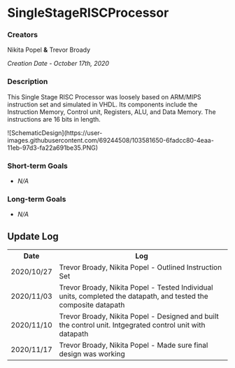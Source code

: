 <h1>SingleStageRISCProcessor</h1>
<h3>Creators</h3>
Nikita Popel <b>&</b> Trevor Broady

<i>Creation Date - October 17th, 2020</i>

<h3>Description</h3>
<p>
This Single Stage RISC Processor was loosely based on ARM/MIPS instruction set and simulated in VHDL. Its components include the Instruction Memory,
Control unit, Registers, ALU, and Data Memory. The instructions are 16 bits in length.
</p>
![SchematicDesign](https://user-images.githubusercontent.com/69244508/103581650-6fadcc80-4eaa-11eb-97d3-fa22a691be35.PNG)

<h3>Short-term Goals</h3>
<ul>
<li><i>N/A</i></li>
</ul>

<h3>Long-term Goals</h3>
<ul>
<li><i>N/A</i></li>
</ul>

<h2>Update Log</h2>
<table>
<tr><th>Date</th><th>Log</th></tr>
<tr><td>2020/10/27</td><td>Trevor Broady, Nikita Popel - Outlined Instruction Set</td></tr>
<tr><td>2020/11/03</td><td>Trevor Broady, Nikita Popel - Tested Individual units, completed the datapath, and tested the composite datapath</td></tr>
<tr><td>2020/11/10</td><td>Trevor Broady, Nikita Popel - Designed and built the control unit. Intgegrated control unit with datapath</td></tr>
<tr><td>2020/11/17</td><td>Trevor Broady, Nikita Popel - Made sure final design was working</td></tr>
</table>
